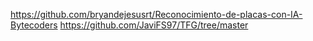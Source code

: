 https://github.com/bryandejesusrt/Reconocimiento-de-placas-con-IA-Bytecoders
https://github.com/JaviFS97/TFG/tree/master